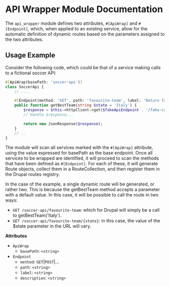 # API Wrapper Module Documentation

The `api_wrapper` module defines two attributes, `#[ApiWrap]` and `#[Endpoint]`, which, when applied to an existing service, allow for the automatic definition of dynamic routes based on the parameters assigned to the two attributes.

## Usage Example

Consider the following code, which could be that of a service making calls to a fictional soccer API:

```php
#[ApiWrap(basePath: 'soccer-api')]
class SoccerApi {
    // ....

    #[Endpoint(method: 'GET', path: 'favourite-team', label: 'Return favourite team based on the given State')]
    public function getBestTeam(string $state = 'Italy') {
        $response = $this->httpClient->get($fakeApiEndpoint . '/fake-call/get-favourite-team/' . $state);
        // Handle $response...

        return new JsonResponse($response);
    }
    // ..
}
```

The module will scan all services marked with the `#[ApiWrap]` attribute, using the value expressed for basePath as the base endpoint.
Once all services to be wrapped are identified, it will proceed to scan the methods that have been defined as `#[Endpoint]`. For each of these, it will generate Route objects, collect them in a RouteCollection, and then register them in the Drupal routes registry.

In the case of the example, a single dynamic route will be generated, or rather two. This is because the getBestTeam method accepts a parameter with a default value. In this case, it will be possible to call the route in two ways:

- `GET /soccer-api/favourite-team`: which for Drupal will simply be a call to getBestTeam('Italy').
- `GET /soccer-api/favourite-team/{state}`: in this case, the value of the $state parameter in the URL will vary.

**Attributes**
- `ApiWrap`
  - `basePath`: `<string>`
- `Endpoint`
  - `method`: `GET`|`POST`|...
  - `path`: `<string>`
  - `label`: `<string>`
  - `description`: `<string>`
